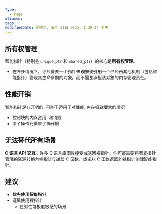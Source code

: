 ```yaml
---
Type:
  - Page
aliases: 
tags: 
modifiedDate: 星期六, 五月 31日 2025, 1:30:24 下午
---
```


## 所有权管理

智能指针（特别是 `unique_ptr` 和 `shared_ptr`）的核心是**所有权管理**。
- 在许多情况下，你只需要一个指针来**观察**或**引用**一个已经由其他机制（包括智能指针）管理其生命周期的对象，而不需要承担该对象的内存管理责任。

## 性能开销

智能指针是有开销的, 可能不适用于对性能, 内存极致要求的情况
- 控制块的内存占用, 和销毁
- 原子操作比非原子操作慢

## 无法替代所有场景

**C 语言 API 交互**：许多 C 语言库函数接受或返回裸指针。你可能需要将智能指针管理的资源转换为裸指针传递给 C 函数，或者从 C 函数返回的裸指针创建智能指针。

## 建议

- **优先使用智能指针**
- 谨慎使用裸指针
    - 在对性能极度敏感的场景
